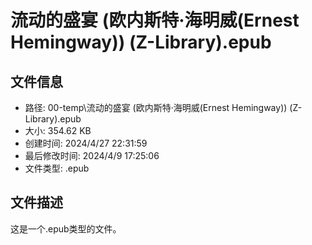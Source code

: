 ﻿# 流动的盛宴 (欧内斯特·海明威(Ernest Hemingway)) (Z-Library).epub

## 文件信息
- 路径: 00-temp\流动的盛宴 (欧内斯特·海明威(Ernest Hemingway)) (Z-Library).epub
- 大小: 354.62 KB
- 创建时间: 2024/4/27 22:31:59
- 最后修改时间: 2024/4/9 17:25:06
- 文件类型: .epub

## 文件描述
这是一个.epub类型的文件。

